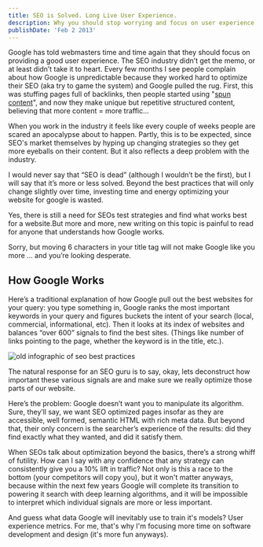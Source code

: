 ```yaml
---
title: SEO is Solved. Long Live User Experience.
description: Why you should stop worrying and focus on user experience.
publishDate: 'Feb 2 2013'
---
```


Google has told webmasters time and time again that they should focus on providing a good user experience. The SEO industry didn’t get the memo, or at least didn’t take it to heart. Every few months I see people complain about how Google is unpredictable because they worked hard to optimize their SEO (aka try to game the system) and Google pulled the rug. First, this was stuffing pages full of backlinks, then people started using "[spun content](https://en.wikipedia.org/wiki/Article_spinning)", and now they make unique but repetitive structured content, believing that more content = more traffic…

When you work in the industry it feels like every couple of weeks people are scared an apocalypse about to happen. Partly, this is to be expected, since SEO's market themselves by hyping up changing strategies so they get more eyeballs on their content. But it also reflects a deep problem with the industry.

I would never say that “SEO is dead” (although I wouldn’t be the first), but I will say that it’s more or less solved. Beyond the best practices that will only change slightly over time, investing time and energy optimizing your website for google is wasted.

Yes, there is still a need for SEOs test strategies and find what works best for a website.But more and more, new writing on this topic is painful to read for anyone that understands how Google works.

Sorry, but moving 6 characters in your title tag will not make Google like you more … and you’re looking desperate.

## How Google Works

Here’s a traditional explanation of how Google pull out the best websites for your query: you type something in, Google ranks the most important keywords in your query and figures buckets the intent of your search (local, commercial, informational, etc). Then it looks at its index of websites and balances “over 600” signals to find the best sites. (Things like number of links pointing to the page, whether the keyword is in the title, etc.).

![old infographic of seo best practices](https://cdn-images-1.medium.com/max/1600/1*eJa_nTv9cmNnPiCRTj93bg.png)

The natural response for an SEO guru is to say, okay, lets deconstruct how important these various signals are and make sure we really optimize those parts of our website.

Here’s the problem: Google doesn’t want you to manipulate its algorithm. Sure, they’ll say, we want SEO optimized pages insofar as they are accessible, well formed, semantic HTML with rich meta data. But beyond that, their only concern is the searcher’s experience of the results: did they find exactly what they wanted, and did it satisfy them.

When SEOs talk about optimization beyond the basics, there’s a strong whiff of futility. How can I say with any confidence that any strategy can consistently give you a 10% lift in traffic? Not only is this a race to the bottom (your competitors will copy you), but it won't matter anyways, because within the next few years Google will complete its transition to powering it search with deep learning algorithms, and it will be impossible to interpret which individual signals are more or less important.

And guess what data Google will inevitably use to train it's models? User experience metrics. For me, that's why I'm focusing more time on software development and design (it's more fun anyways).
